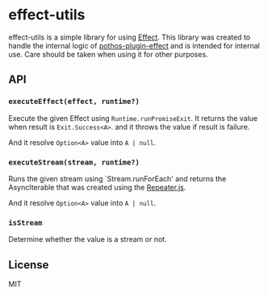 # effect-utils

effect-utils is a simple library for using [Effect](https://effect.website). This library was created to handle the internal logic of [pothos-plugin-effect](packages/pothos-plugin-effect) and is intended for internal use. Care should be taken when using it for other purposes.

## API

### `executeEffect(effect, runtime?)`

Execute the given Effect using `Runtime.runPromiseExit`. It returns the value when result is `Exit.Success<A>`. and it throws the value if result is failure.

And it resolve `Option<A>` value into `A | null`.

### `executeStream(stream, runtime?)`

Runs the given stream using `Stream.runForEach' and returns the AsyncIterable that was created using the [Repeater.js](https://repeater.js.org/).

And it resolve `Option<A>` value into `A | null`.

### `isStream`

Determine whether the value is a stream or not.

## License

MIT
